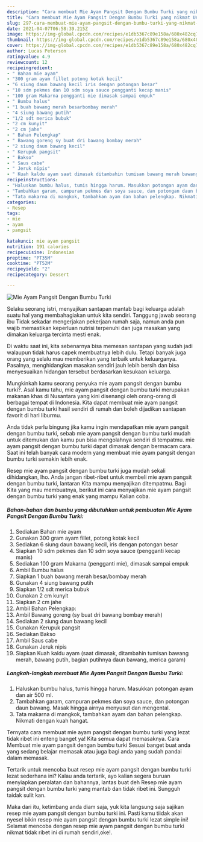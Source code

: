 ```yaml
---
description: "Cara membuat Mie Ayam Pangsit Dengan Bumbu Turki yang nikmat Untuk Jualan"
title: "Cara membuat Mie Ayam Pangsit Dengan Bumbu Turki yang nikmat Untuk Jualan"
slug: 297-cara-membuat-mie-ayam-pangsit-dengan-bumbu-turki-yang-nikmat-untuk-jualan
date: 2021-04-07T06:58:39.215Z
image: https://img-global.cpcdn.com/recipes/e1db5367c89e158a/680x482cq70/mie-ayam-pangsit-dengan-bumbu-turki-foto-resep-utama.jpg
thumbnail: https://img-global.cpcdn.com/recipes/e1db5367c89e158a/680x482cq70/mie-ayam-pangsit-dengan-bumbu-turki-foto-resep-utama.jpg
cover: https://img-global.cpcdn.com/recipes/e1db5367c89e158a/680x482cq70/mie-ayam-pangsit-dengan-bumbu-turki-foto-resep-utama.jpg
author: Lucas Peterson
ratingvalue: 4.9
reviewcount: 12
recipeingredient:
- " Bahan mie ayam"
- "300 gram ayam fillet potong kotak kecil"
- "6 siung daun bawang kecil iris dengan potongan besar"
- "10 sdm pekmes dan 10 sdm soya sauce pengganti kecap manis"
- "100 gram Makarna pengganti mie dimasak sampai empuk"
- " Bumbu halus"
- "1 buah bawang merah besarbombay merah"
- "4 siung bawang putih"
- "1/2 sdt merica bubuk"
- "2 cm kunyit"
- "2 cm jahe"
- " Bahan Pelengkap"
- " Bawang goreng sy buat dri bawang bombay merah"
- "2 siung daun bawang kecil"
- " Kerupuk pangsit"
- " Bakso"
- " Saus cabe"
- " Jeruk nipis"
- " Kuah kaldu ayam saat dimasak ditambahin tumisan bawang merah bawang putih bagian putihnya daun bawang merica garam"
recipeinstructions:
- "Haluskan bumbu halus, tumis hingga harum. Masukkan potongan ayam dan air 500 ml."
- "Tambahkan garam, campuran pekmes dan soya sauce, dan potongan daun bawang. Masak hingga airnya menyusut dan mengental."
- "Tata makarna di mangkok, tambahkan ayam dan bahan pelengkap. Nikmati dengan kuah hangat."
categories:
- Resep
tags:
- mie
- ayam
- pangsit

katakunci: mie ayam pangsit 
nutrition: 191 calories
recipecuisine: Indonesian
preptime: "PT35M"
cooktime: "PT52M"
recipeyield: "2"
recipecategory: Dessert

---
```



![Mie Ayam Pangsit Dengan Bumbu Turki](https://img-global.cpcdn.com/recipes/e1db5367c89e158a/680x482cq70/mie-ayam-pangsit-dengan-bumbu-turki-foto-resep-utama.jpg)

Selaku seorang istri, menyajikan santapan mantab bagi keluarga adalah suatu hal yang membahagiakan untuk kita sendiri. Tanggung jawab seorang ibu Tidak sekadar mengerjakan pekerjaan rumah saja, namun anda pun wajib memastikan keperluan nutrisi terpenuhi dan juga masakan yang dimakan keluarga tercinta mesti enak.

Di waktu  saat ini, kita sebenarnya bisa memesan santapan yang sudah jadi walaupun tidak harus capek membuatnya lebih dulu. Tetapi banyak juga orang yang selalu mau memberikan yang terbaik untuk keluarganya. Pasalnya, menghidangkan masakan sendiri jauh lebih bersih dan bisa menyesuaikan hidangan tersebut berdasarkan kesukaan keluarga. 



Mungkinkah kamu seorang penyuka mie ayam pangsit dengan bumbu turki?. Asal kamu tahu, mie ayam pangsit dengan bumbu turki merupakan makanan khas di Nusantara yang kini disenangi oleh orang-orang di berbagai tempat di Indonesia. Kita dapat membuat mie ayam pangsit dengan bumbu turki hasil sendiri di rumah dan boleh dijadikan santapan favorit di hari liburmu.

Anda tidak perlu bingung jika kamu ingin mendapatkan mie ayam pangsit dengan bumbu turki, sebab mie ayam pangsit dengan bumbu turki mudah untuk ditemukan dan kamu pun bisa mengolahnya sendiri di tempatmu. mie ayam pangsit dengan bumbu turki dapat dimasak dengan bermacam cara. Saat ini telah banyak cara modern yang membuat mie ayam pangsit dengan bumbu turki semakin lebih enak.

Resep mie ayam pangsit dengan bumbu turki juga mudah sekali dihidangkan, lho. Anda jangan ribet-ribet untuk membeli mie ayam pangsit dengan bumbu turki, lantaran Kita mampu menyajikan ditempatmu. Bagi Kita yang mau membuatnya, berikut ini cara menyajikan mie ayam pangsit dengan bumbu turki yang enak yang mampu Kalian coba.

<!--inarticleads1-->

##### Bahan-bahan dan bumbu yang dibutuhkan untuk pembuatan Mie Ayam Pangsit Dengan Bumbu Turki:

1. Sediakan  Bahan mie ayam
1. Gunakan 300 gram ayam fillet, potong kotak kecil
1. Sediakan 6 siung daun bawang kecil, iris dengan potongan besar
1. Siapkan 10 sdm pekmes dan 10 sdm soya sauce (pengganti kecap manis)
1. Sediakan 100 gram Makarna (pengganti mie), dimasak sampai empuk
1. Ambil  Bumbu halus
1. Siapkan 1 buah bawang merah besar/bombay merah
1. Gunakan 4 siung bawang putih
1. Siapkan 1/2 sdt merica bubuk
1. Gunakan 2 cm kunyit
1. Siapkan 2 cm jahe
1. Ambil  Bahan Pelengkap:
1. Ambil  Bawang goreng (sy buat dri bawang bombay merah)
1. Sediakan 2 siung daun bawang kecil
1. Gunakan  Kerupuk pangsit
1. Sediakan  Bakso
1. Ambil  Saus cabe
1. Gunakan  Jeruk nipis
1. Siapkan  Kuah kaldu ayam (saat dimasak, ditambahin tumisan bawang merah, bawang putih, bagian putihnya daun bawang, merica garam)




<!--inarticleads2-->

##### Langkah-langkah membuat Mie Ayam Pangsit Dengan Bumbu Turki:

1. Haluskan bumbu halus, tumis hingga harum. Masukkan potongan ayam dan air 500 ml.
1. Tambahkan garam, campuran pekmes dan soya sauce, dan potongan daun bawang. Masak hingga airnya menyusut dan mengental.
1. Tata makarna di mangkok, tambahkan ayam dan bahan pelengkap. Nikmati dengan kuah hangat.




Ternyata cara membuat mie ayam pangsit dengan bumbu turki yang lezat tidak ribet ini enteng banget ya! Kita semua dapat memasaknya. Cara Membuat mie ayam pangsit dengan bumbu turki Sesuai banget buat anda yang sedang belajar memasak atau juga bagi anda yang sudah pandai dalam memasak.

Tertarik untuk mencoba buat resep mie ayam pangsit dengan bumbu turki lezat sederhana ini? Kalau anda tertarik, ayo kalian segera buruan menyiapkan peralatan dan bahannya, lantas buat deh Resep mie ayam pangsit dengan bumbu turki yang mantab dan tidak ribet ini. Sungguh taidak sulit kan. 

Maka dari itu, ketimbang anda diam saja, yuk kita langsung saja sajikan resep mie ayam pangsit dengan bumbu turki ini. Pasti kamu tiidak akan nyesel bikin resep mie ayam pangsit dengan bumbu turki lezat simple ini! Selamat mencoba dengan resep mie ayam pangsit dengan bumbu turki nikmat tidak ribet ini di rumah sendiri,oke!.

